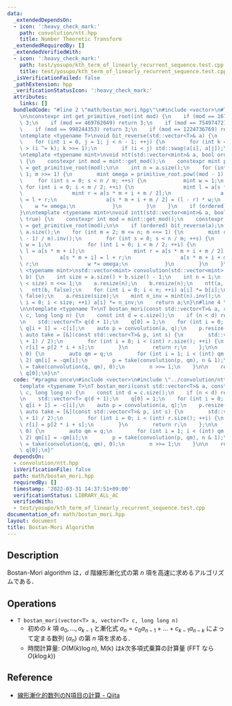 ```yaml
---
data:
  _extendedDependsOn:
  - icon: ':heavy_check_mark:'
    path: convolution/ntt.hpp
    title: Number Theoretic Transform
  _extendedRequiredBy: []
  _extendedVerifiedWith:
  - icon: ':heavy_check_mark:'
    path: test/yosupo/kth_term_of_linearly_recurrent_sequence.test.cpp
    title: test/yosupo/kth_term_of_linearly_recurrent_sequence.test.cpp
  _isVerificationFailed: false
  _pathExtension: hpp
  _verificationStatusIcon: ':heavy_check_mark:'
  attributes:
    links: []
  bundledCode: "#line 2 \"math/bostan_mori.hpp\"\n#include <vector>\n#line 3 \"convolution/ntt.hpp\"\
    \n\nconstexpr int get_primitive_root(int mod) {\n    if (mod == 167772161) return\
    \ 3;\n    if (mod == 469762049) return 3;\n    if (mod == 754974721) return 11;\n\
    \    if (mod == 998244353) return 3;\n    if (mod == 1224736769) return 3;\n}\n\
    \ntemplate <typename T>\nvoid bit_reverse(std::vector<T>& a) {\n    int n = a.size();\n\
    \    for (int i = 0, j = 1; j < n - 1; ++j) {\n        for (int k = n >> 1; k\
    \ > (i ^= k); k >>= 1);\n        if (i < j) std::swap(a[i], a[j]);\n    }\n}\n\
    \ntemplate <typename mint>\nvoid ntt(std::vector<mint>& a, bool ordered = true)\
    \ {\n    constexpr int mod = mint::get_mod();\n    constexpr mint primitive_root\
    \ = get_primitive_root(mod);\n\n    int n = a.size();\n    for (int m = n; m >\
    \ 1; m >>= 1) {\n        mint omega = primitive_root.pow((mod - 1) / m);\n   \
    \     for (int s = 0; s < n / m; ++s) {\n            mint w = 1;\n           \
    \ for (int i = 0; i < m / 2; ++i) {\n                mint l = a[s * m + i];\n\
    \                mint r = a[s * m + i + m / 2];\n                a[s * m + i]\
    \ = l + r;\n                a[s * m + i + m / 2] = (l - r) * w;\n            \
    \    w *= omega;\n            }\n        }\n    }\n    if (ordered) bit_reverse(a);\n\
    }\n\ntemplate <typename mint>\nvoid intt(std::vector<mint>& a, bool ordered =\
    \ true) {\n    constexpr int mod = mint::get_mod();\n    constexpr mint primitive_root\
    \ = get_primitive_root(mod);\n\n    if (ordered) bit_reverse(a);\n    int n =\
    \ a.size();\n    for (int m = 2; m <= n; m <<= 1) {\n        mint omega = primitive_root.pow((mod\
    \ - 1) / m).inv();\n        for (int s = 0; s < n / m; ++s) {\n            mint\
    \ w = 1;\n            for (int i = 0; i < m / 2; ++i) {\n                mint\
    \ l = a[s * m + i];\n                mint r = a[s * m + i + m / 2] * w;\n    \
    \            a[s * m + i] = l + r;\n                a[s * m + i + m / 2] = l -\
    \ r;\n                w *= omega;\n            }\n        }\n    }\n}\n\ntemplate\
    \ <typename mint>\nstd::vector<mint> convolution(std::vector<mint> a, std::vector<mint>\
    \ b) {\n    int size = a.size() + b.size() - 1;\n    int n = 1;\n    while (n\
    \ < size) n <<= 1;\n    a.resize(n);\n    b.resize(n);\n    ntt(a, false);\n \
    \   ntt(b, false);\n    for (int i = 0; i < n; ++i) a[i] *= b[i];\n    intt(a,\
    \ false);\n    a.resize(size);\n    mint n_inv = mint(n).inv();\n    for (int\
    \ i = 0; i < size; ++i) a[i] *= n_inv;\n    return a;\n}\n#line 4 \"math/bostan_mori.hpp\"\
    \n\ntemplate <typename T>\nT bostan_mori(const std::vector<T>& a, const std::vector<T>&\
    \ c, long long n) {\n    const int d = c.size();\n    if (n < d) return a[n];\n\
    \n    std::vector<T> q(d + 1);\n    q[0] = 1;\n    for (int i = 0; i < d; ++i)\
    \ q[i + 1] = -c[i];\n    auto p = convolution(a, q);\n    p.resize(d);\n\n   \
    \ auto take = [&](const std::vector<T>& p, int s) {\n        std::vector<T> r((p.size()\
    \ + 1) / 2);\n        for (int i = 0; i < (int) r.size(); ++i) {\n           \
    \ r[i] = p[2 * i + s];\n        }\n        return r;\n    };\n\n    while (n >\
    \ 0) {\n        auto qm = q;\n        for (int i = 1; i < (int) qm.size(); i +=\
    \ 2) qm[i] = -qm[i];\n        p = take(convolution(p, qm), n & 1);\n        q\
    \ = take(convolution(q, qm), 0);\n        n >>= 1;\n    }\n\n    return p[0] /\
    \ q[0];\n}\n"
  code: "#pragma once\n#include <vector>\n#include \"../convolution/ntt.hpp\"\n\n\
    template <typename T>\nT bostan_mori(const std::vector<T>& a, const std::vector<T>&\
    \ c, long long n) {\n    const int d = c.size();\n    if (n < d) return a[n];\n\
    \n    std::vector<T> q(d + 1);\n    q[0] = 1;\n    for (int i = 0; i < d; ++i)\
    \ q[i + 1] = -c[i];\n    auto p = convolution(a, q);\n    p.resize(d);\n\n   \
    \ auto take = [&](const std::vector<T>& p, int s) {\n        std::vector<T> r((p.size()\
    \ + 1) / 2);\n        for (int i = 0; i < (int) r.size(); ++i) {\n           \
    \ r[i] = p[2 * i + s];\n        }\n        return r;\n    };\n\n    while (n >\
    \ 0) {\n        auto qm = q;\n        for (int i = 1; i < (int) qm.size(); i +=\
    \ 2) qm[i] = -qm[i];\n        p = take(convolution(p, qm), n & 1);\n        q\
    \ = take(convolution(q, qm), 0);\n        n >>= 1;\n    }\n\n    return p[0] /\
    \ q[0];\n}"
  dependsOn:
  - convolution/ntt.hpp
  isVerificationFile: false
  path: math/bostan_mori.hpp
  requiredBy: []
  timestamp: '2022-03-31 14:37:51+09:00'
  verificationStatus: LIBRARY_ALL_AC
  verifiedWith:
  - test/yosupo/kth_term_of_linearly_recurrent_sequence.test.cpp
documentation_of: math/bostan_mori.hpp
layout: document
title: Bostan-Mori Algorithm
---
```


## Description

Bostan-Mori algorithm は，$d$ 階線形漸化式の第 $n$ 項を高速に求めるアルゴリズムである．

## Operations

- `T bostan_mori(vector<T> a, vector<T> c, long long n)`
    - 初めの $k$ 項 $a_0, \dots, a_{k-1}$ と漸化式 $a_n = c_0 a_{n-1} + \dots + c_{k-1} a_{n-k}$ によって定まる数列 $(a_n)$ の第 $n$ 項を求める．
    - 時間計算量: $O(\mathsf{M}(k) \log n)$, $\mathsf{M(k)}$ は$k$次多項式乗算の計算量 (FFT なら $O(k\log k)$)

## Reference

- [線形漸化的数列のN項目の計算 - Qiita](https://qiita.com/ryuhe1/items/da5acbcce4ac1911f47a)
